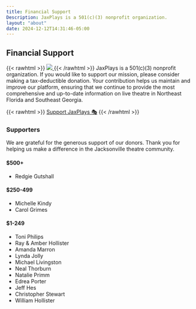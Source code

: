 ```yaml
---
title: Financial Support
Description: JaxPlays is a 501(c)(3) nonprofit organization.
layout: "about"
date: 2024-12-12T14:31:46-05:00
---
```

## Financial Support
{{< rawhtml >}}
<a href="https://app.candid.org/profile/15145870" target="_blank" class="fr ml4"> 
<img src="https://widgets.guidestar.org/prod/v1/pdp/transparency-seal/15145870/svg" /> </a>
{{< /rawhtml >}}
JaxPlays is a 501(c)(3) nonprofit organization. If you would like to support our mission, please consider making a tax-deductible donation. Your contribution helps us maintain and improve our platform, ensuring that we continue to provide the most comprehensive and up-to-date information on live theatre in Northeast Florida and Southeast Georgia.

{{< rawhtml >}}
  <a class="dib white-90 hover-white no-underline f4 bg-yellow black mv3 ph3 pv2 jaxplays-donate-button " href="/support/" title="Donate page">Support JaxPlays 🎭</a>
{{< /rawhtml >}}

### Supporters

We are grateful for the generous support of our donors. Thank you for helping us make a difference in the Jacksonville theatre community.

#### $500+

- Redgie Gutshall

#### $250-499

- Michelle Kindy
- Carol Grimes

#### $1-249

- Toni Philips
- Ray & Amber Hollister
- Amanda Marron
- Lynda Jolly
- Michael Livingston
- Neal Thorburn
- Natalie Primm
- Edrea Porter
- Jeff Hes
- Christopher Stewart
- William Hollister

